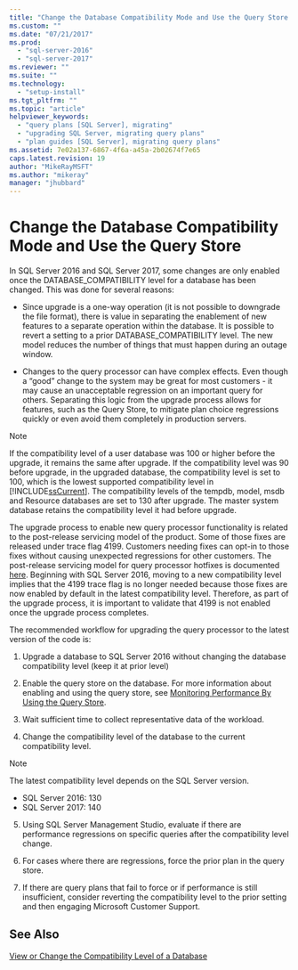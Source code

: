 ```yaml
---
title: "Change the Database Compatibility Mode and Use the Query Store | Microsoft Docs"
ms.custom: ""
ms.date: "07/21/2017"
ms.prod: 
  - "sql-server-2016"
  - "sql-server-2017"
ms.reviewer: ""
ms.suite: ""
ms.technology: 
  - "setup-install"
ms.tgt_pltfrm: ""
ms.topic: "article"
helpviewer_keywords: 
  - "query plans [SQL Server], migrating"
  - "upgrading SQL Server, migrating query plans"
  - "plan guides [SQL Server], migrating query plans"
ms.assetid: 7e02a137-6867-4f6a-a45a-2b02674f7e65
caps.latest.revision: 19
author: "MikeRayMSFT"
ms.author: "mikeray"
manager: "jhubbard"
---
```


# Change the Database Compatibility Mode and Use the Query Store
In SQL Server 2016 and SQL Server 2017, some changes are only enabled once the DATABASE_COMPATIBILITY level for a database has been changed. This was done for several reasons:  
  
- Since upgrade is a one-way operation (it is not possible to downgrade the file format), there is value in separating the enablement of new features to a separate operation within the database.  It is possible to revert a setting to a prior DATABASE_COMPATIBILITY level.  The new model reduces the number of things that must happen during an outage window.  
  
- Changes to the query processor can have complex effects.  Even though a “good” change to the system may be great for most customers - it may cause an unacceptable regression on an important query for others.  Separating this logic from the upgrade process allows for features, such as the Query Store, to mitigate plan choice regressions quickly or even avoid them completely in production servers.  
  
> [!NOTE]  
>  If the compatibility level of a user database was 100 or higher before the upgrade, it remains the same after upgrade. If the compatibility level was 90 before upgrade, in the upgraded database, the compatibility level is set to 100, which is the lowest supported compatibility level in [!INCLUDE[ssCurrent](../../includes/sscurrent-md.md)]. The compatibility levels of the tempdb, model, msdb and Resource databases are set to 130 after upgrade. The master system database retains the compatibility level it had before upgrade. 
  
 The upgrade process to enable new query processor functionality is related to the post-release servicing model of the product.  Some of those fixes are released under trace flag 4199.  Customers needing fixes can opt-in to those fixes without causing unexpected regressions for other customers.  The post-release servicing model for query processor hotfixes is documented [here](https://support.microsoft.com/en-us/kb/974006). Beginning with SQL Server 2016, moving to a new compatibility level implies that the 4199 trace flag is no longer needed because those fixes are now enabled by default in the latest compatibility level.  Therefore, as part of the upgrade process, it is important to validate that 4199 is not enabled once the upgrade process completes.  
  
 The recommended workflow for upgrading the query processor to the latest version of the code is:  
  
1.  Upgrade a database to SQL Server 2016 without changing the database compatibility level (keep it at prior level)  
  
2.  Enable the query store on the database. For more information about enabling and using the query store, see [Monitoring Performance By Using the Query Store](../../relational-databases/performance/monitoring-performance-by-using-the-query-store.md).  
  
3.  Wait sufficient time to collect representative data of the workload.  
  
4.  Change the compatibility level of the database to the current compatibility level. 

   >[!NOTE]
   >The latest compatibility level depends on the SQL Server version.
   >- SQL Server 2016: 130
   >- SQL Server 2017: 140

5. Using SQL Server Management Studio, evaluate if there are performance regressions on specific queries after the compatibility level change.
  
6.  For cases where there are regressions, force the prior plan in the query store.  
  
7.  If there are query plans  that fail to force or if performance is still insufficient, consider reverting the compatibility level to the prior setting and then engaging Microsoft Customer Support.  
  
## See Also  
 [View or Change the Compatibility Level of a Database](../../relational-databases/databases/view-or-change-the-compatibility-level-of-a-database.md)  
  
  
